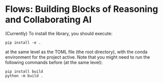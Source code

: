 # Flows: Building Blocks of Reasoning and Collaborating AI


(Currently) To install the library, you should execute:

`pip install -e .`

at the same level as the TOML file (the root directory), with the conda environment for the project active. Note that you might need to run the following commands before (at the same level):
```
pip install build
python -m build .
```